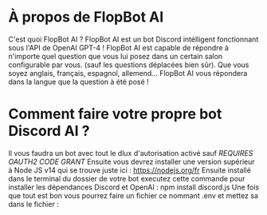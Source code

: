 # À propos de FlopBot AI
C'est quoi FlopBot AI ? FlopBot AI est un bot Discord intélligent fonctionnant sous l'API de OpenAI GPT-4 ! FlopBot AI est capable de répondre à n'importe quel question que vous lui posez dans un certain salon configurable par vous. (sauf les questions déplacées bien sûr).
Que vous soyez anglais, français, espagnol, allemend... FlopBot AI vous répondera dans la langue que la question à été posé !
# Comment faire votre propre bot Discord AI ? 
Il vous faudra un bot avec tout le dlux d'autorisation activé sauf *REQUIRES OAUTH2 CODE GRANT*
Ensuite vous devrez installer une version supérieur à Node JS v14 qui se trouve juste ici : https://nodejs.org/fr
Ensuite installé dans le terminal du dossier de votre bot executez cette commande pour installer les dépendances Discord et OpenAI : npm install discord.js
Une fois que tout est bon vous pourrez faire un fichier ce nommant .env et mettez sa dans le fichier :
